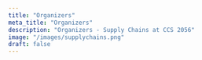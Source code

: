 ```yaml
---
title: "Organizers"
meta_title: "Organizers"
description: "Organizers - Supply Chains at CCS 2056"
image: "/images/supplychains.png"
draft: false
---
```


